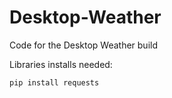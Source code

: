 # Desktop-Weather
Code for the Desktop Weather build


Libraries installs needed:

```pip install requests```
